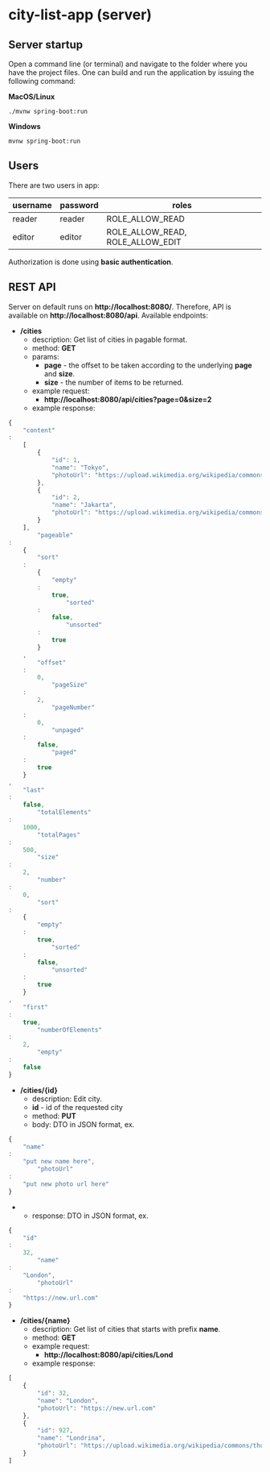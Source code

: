 # city-list-app (server)

## Server startup

Open a command line (or terminal) and navigate to the folder where you have the project files. One can build and run the
application by issuing the following command:

**MacOS/Linux**

```
./mvnw spring-boot:run
```

**Windows**

```
mvnw spring-boot:run
```

## Users

There are two users in app:

| username | password | roles                            |
|----------|----------|----------------------------------|
| reader   | reader   | ROLE_ALLOW_READ                  |
| editor   | editor   | ROLE_ALLOW_READ, ROLE_ALLOW_EDIT |

Authorization is done using **basic authentication**.

## REST API

Server on default runs on **http://localhost:8080/**. Therefore, API is available on **http://localhost:8080/api**.
Available endpoints:

* **/cities**
    * description: Get list of cities in pagable format.
    * method: **GET**
    * params:
        * __page__ - the offset to be taken according to the underlying __page__ and __size__.
        * __size__ - the number of items to be returned.
    * example request:
        * **http://localhost:8080/api/cities?page=0&size=2**
    * example response:

```javascript
{
    "content"
:
    [
        {
            "id": 1,
            "name": "Tokyo",
            "photoUrl": "https://upload.wikimedia.org/wikipedia/commons/thumb/b/b2/Skyscrapers_of_Shinjuku_2009_January.jpg/500px-Skyscrapers_of_Shinjuku_2009_January.jpg"
        },
        {
            "id": 2,
            "name": "Jakarta",
            "photoUrl": "https://upload.wikimedia.org/wikipedia/commons/thumb/f/f6/Jakarta_Pictures-1.jpg/327px-Jakarta_Pictures-1.jpg"
        }
    ],
        "pageable"
:
    {
        "sort"
    :
        {
            "empty"
        :
            true,
                "sorted"
        :
            false,
                "unsorted"
        :
            true
        }
    ,
        "offset"
    :
        0,
            "pageSize"
    :
        2,
            "pageNumber"
    :
        0,
            "unpaged"
    :
        false,
            "paged"
    :
        true
    }
,
    "last"
:
    false,
        "totalElements"
:
    1000,
        "totalPages"
:
    500,
        "size"
:
    2,
        "number"
:
    0,
        "sort"
:
    {
        "empty"
    :
        true,
            "sorted"
    :
        false,
            "unsorted"
    :
        true
    }
,
    "first"
:
    true,
        "numberOfElements"
:
    2,
        "empty"
:
    false
}
```

* **/cities/{id}**
    * description: Edit city.
    * **id** - id of the requested city
    * method: **PUT**
    * body: DTO in JSON format, ex.

```javascript
{
    "name"
:
    "put new name here",
        "photoUrl"
:
    "put new photo url here"
}
```

*
    * response: DTO in JSON format, ex.

```javascript
{
    "id"
:
    32,
        "name"
:
    "London",
        "photoUrl"
:
    "https://new.url.com"
}
```

* **/cities/{name}**
    * description: Get list of cities that starts with prefix __name__.
    * method: **GET**
    * example request:
        * **http://localhost:8080/api/cities/Lond**
    * example response:

```javascript
[
    {
        "id": 32,
        "name": "London",
        "photoUrl": "https://new.url.com"
    },
    {
        "id": 927,
        "name": "Londrina",
        "photoUrl": "https://upload.wikimedia.org/wikipedia/commons/thumb/7/7d/Lago_Igap%C3%B3_Londrina.jpg/500px-Lago_Igap%C3%B3_Londrina.jpg"
    }
]
```